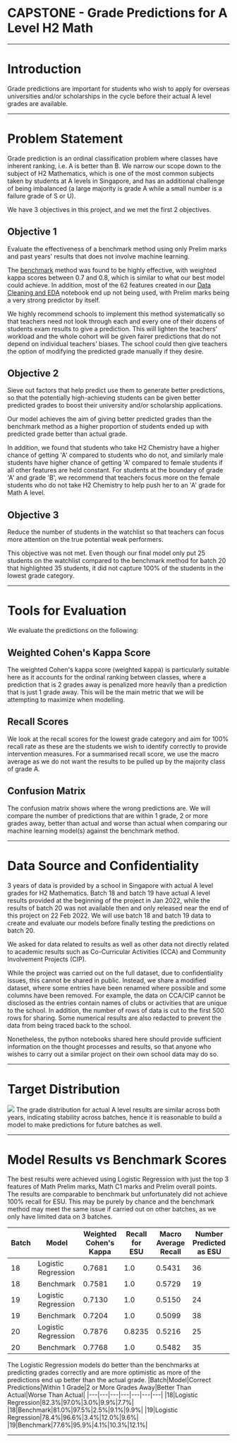 # CAPSTONE - Grade Predictions for A Level H2 Math

---
# Introduction
Grade predictions are important for students who wish to apply for overseas universities and/or scholarships in the cycle before their actual A level grades are available.

---
# Problem Statement
Grade prediction is an ordinal classification problem where classes have inherent ranking, i.e. A is better than B. We narrow our scope down to the subject of H2 Mathematics, which is one of the most common subjects taken by students at A levels in Singapore, and has an additional challenge of being imbalanced (a large majority is grade A while a small number is a failure grade of S or U).

We have 3 objectives in this project, and we met the first 2 objectives.

## Objective 1
Evaluate the effectiveness of a benchmark method using only Prelim marks and past years' results that does not involve machine learning.

The [benchmark](1_Benchmark.ipynb) method was found to be highly effective, with weighted kappa scores between 0.7 and 0.8, which is similar to what our best model could achieve. In addition, most of the 62 features created in our [Data Cleaning and EDA](2_Data_Cleaning_and_EDA.ipynb) notebook end up not being used, with Prelim marks being a very strong predictor by itself.

We highly recommend schools to implement this method systematically so that teachers need not look through each and every one of their dozens of students exam results to give a prediction. This will lighten the teachers' workload and the whole cohort will be given fairer predictions that do not depend on individual teachers' biases. The school could then give teachers the option of modifying the predicted grade manually if they desire.

## Objective 2
Sieve out factors that help predict use them to generate better predictions, so that the potentially high-achieving students can be given better predicted grades to boost their university and/or scholarship applications.

Our model achieves the aim of giving better predicted grades than the benchmark method as a higher proportion of students ended up with predicted grade better than actual grade.

In addition, we found that students who take H2 Chemistry have a higher chance of getting 'A' compared to students who do not, and similarly male students have higher chance of getting 'A' compared to female students if all other features are held constant. For students at the boundary of grade 'A' and grade 'B', we recommend that teachers focus more on the female students who do not take H2 Chemistry to help push her to an 'A' grade for Math A level.

## Objective 3
Reduce the number of students in the watchlist so that teachers can focus more attention on the true potential weak performers.

This objective was not met. Even though our final model only put 25 students on the watchlist compared to the benchmark method for batch 20 that highlighted 35 students, it did not capture 100% of the students in the lowest grade category.

---
# Tools for Evaluation
We evaluate the predictions on the following:

## Weighted Cohen's Kappa Score
The weighted Cohen's kappa score (weighted kappa) is particularly suitable here as it accounts for the ordinal ranking between classes, where a prediction that is 2 grades away is penalized more heavily than a prediction that is just 1 grade away. This will be the main metric that we will be attempting to maximize when modelling.

## Recall Scores
We look at the recall scores for the lowest grade category and aim for 100% recall rate as these are the students we wish to identify correctly to provide intervention measures. For a summarised recall score, we use the macro average as we do not want the results to be pulled up by the majority class of grade A.

## Confusion Matrix
The confusion matrix shows where the wrong predictions are. We will compare the number of predictions that are within 1 grade, 2 or more grades away, better than actual and worse than actual when comparing our machine learning model(s) against the benchmark method.

---
# Data Source and Confidentiality
3 years of data is provided by a school in Singapore with actual A level grades for H2 Mathematics. Batch 18 and batch 19 have actual A level results provided at the beginning of the project in Jan 2022, while the results of batch 20 was not available then and only released near the end of this project on 22 Feb 2022. We will use batch 18 and batch 19 data to create and evaluate our models before finally testing the predictions on batch 20.

We asked for data related to results as well as other data not directly related to academic results such as Co-Curricular Activities (CCA) and Community Involvement Projects (CIP).

While the project was carried out on the full dataset, due to confidentiality issues, this cannot be shared in public. Instead, we share a modified dataset, where some entries have been renamed where possible and some columns have been removed. For example, the data on CCA/CIP cannot be disclosed as the entries contain names of clubs or activities that are unique to the school. In addition, the number of rows of data is cut to the first 500 rows for sharing. Some numerical results are also redacted to prevent the data from being traced back to the school.

Nonetheless, the python notebooks shared here should provide sufficient information on the thought processes and results, so that anyone who wishes to carry out a similar project on their own school data may do so.

---
# Target Distribution
![](../assets/target_distribution.png)
The grade distribution for actual A level results are similar across both years, indicating stability across batches, hence it is reasonable to build a model to make predictions for future batches as well.

---
# Model Results vs Benchmark Scores
The best results were achieved using Logistic Regression with just the top 3 features of Math Prelim marks, Math C1 marks and Prelim overall points. The results are comparable to benchmark but unfortunately did not achieve 100% recall for ESU. This may be purely by chance and the benchmark method may meet the same issue if carried out on other batches, as we only have limited data on 3 batches.

|Batch|Model|Weighted Cohen's Kappa|Recall for ESU|Macro Average Recall|Number Predicted as ESU|
|---|---|---|---|---|---|
|18|Logistic Regression|0.7681|1.0|0.5431|36|
|18|Benchmark|0.7581|1.0|0.5729|19|
|19|Logistic Regression|0.7130|1.0|0.5150|24|
|19|Benchmark|0.7204|1.0|0.5099|38|
|20|Logistic Regression|0.7876|0.8235|0.5216|25|
|20|Benchmark|0.7768|1.0|0.5482|35|

The Logistic Regression models do better than the benchmarks at predicting grades correctly and are more optimistic as more of the predictions end up better than the actual grade.
|Batch|Model|Correct Predictions|Within 1 Grade|2 or More Grades Away|Better Than Actual|Worse Than Actual|
|---|---|---|---|---|---|---|
|18|Logistic Regression|82.3%|97.0%|3.0%|9.9%|7.7%|
|18|Benchmark|81.0%|97.5%|2.5%|9.1%|9.9%|
|19|Logistic Regression|78.4%|96.6%|3.4%|12.0%|9.6%|
|19|Benchmark|77.6%|95.9%|4.1%|10.3%|12.1%|

---
